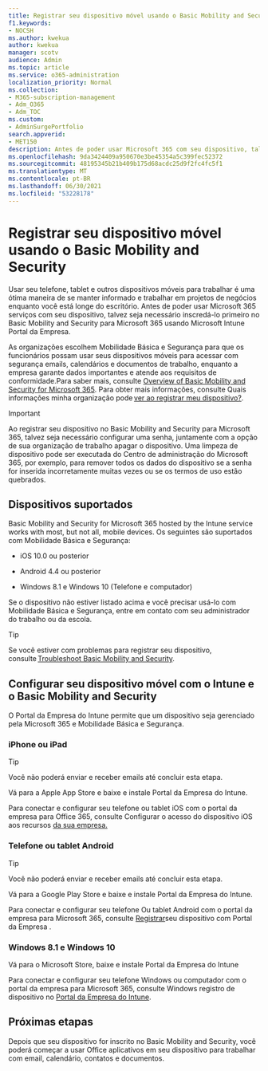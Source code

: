 ```yaml
---
title: Registrar seu dispositivo móvel usando o Basic Mobility and Security
f1.keywords:
- NOCSH
ms.author: kwekua
author: kwekua
manager: scotv
audience: Admin
ms.topic: article
ms.service: o365-administration
localization_priority: Normal
ms.collection:
- M365-subscription-management
- Adm_O365
- Adm_TOC
ms.custom:
- AdminSurgePortfolio
search.appverid:
- MET150
description: Antes de poder usar Microsoft 365 com seu dispositivo, talvez seja necessário inscredá-lo primeiro no Basic Mobility and Security para Microsoft 365.
ms.openlocfilehash: 9da3424409a950670e3be45354a5c399fec52372
ms.sourcegitcommit: 48195345b21b409b175d68acdc25d9f2fc4fc5f1
ms.translationtype: MT
ms.contentlocale: pt-BR
ms.lasthandoff: 06/30/2021
ms.locfileid: "53228178"
---
```

# <a name="enroll-your-mobile-device-using-basic-mobility-and-security"></a>Registrar seu dispositivo móvel usando o Basic Mobility and Security

Usar seu telefone, tablet e outros dispositivos móveis para trabalhar é uma ótima maneira de se manter informado e trabalhar em projetos de negócios enquanto você está longe do escritório. Antes de poder usar Microsoft 365 serviços com seu dispositivo, talvez seja necessário inscredá-lo primeiro no Basic Mobility and Security para Microsoft 365 usando Microsoft Intune Portal da Empresa.

As organizações escolhem Mobilidade Básica e Segurança para que os funcionários possam usar seus dispositivos móveis para acessar com segurança emails, calendários e documentos de trabalho, enquanto a empresa garante dados importantes e atende aos requisitos de conformidade.Para saber mais, consulte [Overview of Basic Mobility and Security for Microsoft 365](overview.md). Para obter mais informações, consulte Quais informações minha organização pode [ver ao registrar meu dispositivo?](/intune-user-help/what-info-can-your-company-see-when-you-enroll-your-device-in-intune).

> [!IMPORTANT]
> Ao registrar seu dispositivo no Basic Mobility and Security para Microsoft 365, talvez seja necessário configurar uma senha, juntamente com a opção de sua organização de trabalho apagar o dispositivo. Uma limpeza de dispositivo pode ser executada do Centro de administração do Microsoft 365, por exemplo, para remover todos os dados do dispositivo se a senha for inserida incorretamente muitas vezes ou se os termos de uso estão quebrados.

## <a name="supported-devices"></a>Dispositivos suportados

Basic Mobility and Security for Microsoft 365 hosted by the Intune service works with most, but not all, mobile devices. Os seguintes são suportados com Mobilidade Básica e Segurança:

- iOS 10.0 ou posterior

- Android 4.4 ou posterior

- Windows 8.1 e Windows 10 (Telefone e computador)

Se o dispositivo não estiver listado acima e você precisar usá-lo com Mobilidade Básica e Segurança, entre em contato com seu administrador do trabalho ou da escola.

> [!TIP]
> Se você estiver com problemas para registrar seu dispositivo, consulte [Troubleshoot Basic Mobility and Security](troubleshoot.md).

## <a name="set-up-your-mobile-device-with-intune-and-basic-mobility-and-security"></a>Configurar seu dispositivo móvel com o Intune e o Basic Mobility and Security

O Portal da Empresa do Intune permite que um dispositivo seja gerenciado pela Microsoft 365 e Mobilidade Básica e Segurança.

### <a name="iphone-or-ipad"></a>iPhone ou iPad

> [!TIP]
> Você não poderá enviar e receber emails até concluir esta etapa.

Vá para a Apple App Store e baixe e instale Portal da Empresa do Intune.

Para conectar e configurar seu telefone ou tablet iOS com o portal da empresa para Office 365, consulte Configurar o acesso do dispositivo iOS aos recursos [da sua empresa.](/mem/intune/user-help/enroll-your-device-in-intune-ios)

### <a name="android-phone-or-tablet"></a>Telefone ou tablet Android

> [!TIP]
> Você não poderá enviar e receber emails até concluir esta etapa.

Vá para a Google Play Store e baixe e instale Portal da Empresa do Intune.

Para conectar e configurar seu telefone Ou tablet Android com o portal da empresa para Microsoft 365, consulte [Registrar](/mem/intune/user-help/enroll-device-android-company-portal)seu dispositivo com Portal da Empresa .

### <a name="windows-81-and-windows-10"></a>Windows 8.1 e Windows 10

Vá para o Microsoft Store, baixe e instale Portal da Empresa do Intune

Para conectar e configurar seu telefone Windows ou computador com o portal da empresa para Microsoft 365, consulte Windows registro de dispositivo no [Portal da Empresa do Intune](/intune-user-help/windows-enrollment-company-portal).

## <a name="next-steps"></a>Próximas etapas

Depois que seu dispositivo for inscrito no Basic Mobility and Security, você poderá começar a usar Office aplicativos em seu dispositivo para trabalhar com email, calendário, contatos e documentos.